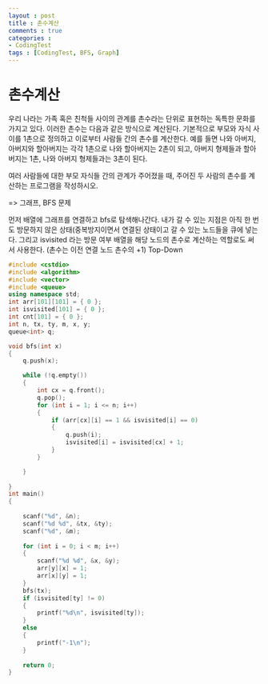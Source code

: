 ```yaml
---
layout : post
title : 촌수계산 
comments : true
categories : 
- CodingTest
tags : [CodingTest, BFS, Graph]
---
```

# 촌수계산 

우리 나라는 가족 혹은 친척들 사이의 관계를 촌수라는 단위로 표현하는 독특한 문화를 가지고 있다. 이러한 촌수는 다음과 같은 방식으로 계산된다. 기본적으로 부모와 자식 사이를 1촌으로 정의하고 이로부터 사람들 간의 촌수를 계산한다. 예를 들면 나와 아버지, 아버지와 할아버지는 각각 1촌으로 나와 할아버지는 2촌이 되고, 아버지 형제들과 할아버지는 1촌, 나와 아버지 형제들과는 3촌이 된다.

여러 사람들에 대한 부모 자식들 간의 관계가 주어졌을 때, 주어진 두 사람의 촌수를 계산하는 프로그램을 작성하시오.

=> 그래프, BFS 문제

먼저 배열에 그래프를 연결하고 bfs로 탐색해나간다.
내가 갈 수 있는 지점은 아직 한 번도 방문하지 않은 상태(중복방지이면서 연결된 상태이고 갈 수 있는 노드들을 큐에 넣는다. 그리고 isvisited 라는 방문 여부 배열을 해당 노드의 촌수로 계산하는 역할로도 써서 사용한다. (촌수는 이전 연결 노드 촌수의 +1)
Top-Down
```cpp
#include <cstdio>
#include <algorithm>
#include <vector>
#include <queue>
using namespace std;
int arr[101][101] = { 0 };
int isvisited[101] = { 0 };
int cnt[101] = { 0 };
int n, tx, ty, m, x, y;
queue<int> q;

void bfs(int x)
{
	q.push(x);

	while (!q.empty())
	{
		int cx = q.front();
		q.pop();
		for (int i = 1; i <= n; i++)
		{
			if (arr[cx][i] == 1 && isvisited[i] == 0)
			{
				q.push(i);
				isvisited[i] = isvisited[cx] + 1;
			}
		}

	}
	
}
int main()
{
	
	scanf("%d", &n);
	scanf("%d %d", &tx, &ty);
	scanf("%d", &m);
	
	for (int i = 0; i < m; i++)
	{
		scanf("%d %d", &x, &y);
		arr[y][x] = 1;
		arr[x][y] = 1;
	}
	bfs(tx);
	if (isvisited[ty] != 0)
	{
		printf("%d\n", isvisited[ty]);
	}
	else
	{
		printf("-1\n");
	}
	
	return 0;
}

```
